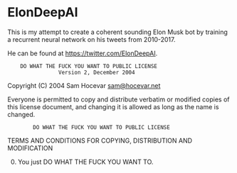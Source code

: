 # ElonDeepAI

This is my attempt to create a coherent sounding Elon Musk bot by training a recurrent neural network on his tweets from 2010-2017. 

He can be found at https://twitter.com/ElonDeepAI.

        DO WHAT THE FUCK YOU WANT TO PUBLIC LICENSE 
                    Version 2, December 2004 

 Copyright (C) 2004 Sam Hocevar <sam@hocevar.net> 

 Everyone is permitted to copy and distribute verbatim or modified 
 copies of this license document, and changing it is allowed as long 
 as the name is changed. 

            DO WHAT THE FUCK YOU WANT TO PUBLIC LICENSE 
   TERMS AND CONDITIONS FOR COPYING, DISTRIBUTION AND MODIFICATION 

  0. You just DO WHAT THE FUCK YOU WANT TO.
